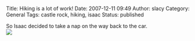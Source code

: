 Title: Hiking is a lot of work!
Date: 2007-12-11 09:49
Author: slacy
Category: General
Tags: castle rock, hiking, isaac
Status: published

So Isaac decided to take a nap on the way back to the car.  
[![](http://kleinlacy.com/gallery/d/110050-2/img_3544.jpg)](http://kleinlacy.com/gallery/v/2007/Hiking)
